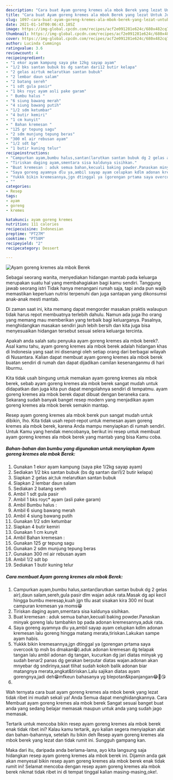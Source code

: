 ```yaml
---
description: "Cara buat Ayam goreng kremes ala mbok Berek yang lezat Untuk Jualan"
title: "Cara buat Ayam goreng kremes ala mbok Berek yang lezat Untuk Jualan"
slug: 1097-cara-buat-ayam-goreng-kremes-ala-mbok-berek-yang-lezat-untuk-jualan
date: 2021-01-14T00:06:43.105Z
image: https://img-global.cpcdn.com/recipes/acf2e091281e624c/680x482cq70/ayam-goreng-kremes-ala-mbok-berek-foto-resep-utama.jpg
thumbnail: https://img-global.cpcdn.com/recipes/acf2e091281e624c/680x482cq70/ayam-goreng-kremes-ala-mbok-berek-foto-resep-utama.jpg
cover: https://img-global.cpcdn.com/recipes/acf2e091281e624c/680x482cq70/ayam-goreng-kremes-ala-mbok-berek-foto-resep-utama.jpg
author: Lucinda Cummings
ratingvalue: 3.6
reviewcount: 4
recipeingredient:
- "1 ekor ayam kampung saya pke 12kg sayap ayam"
- "1/2 bks santan bubuk bs dg santan dari12 butir kelapa"
- "2 gelas airtuk melarutkan santan bubuk"
- "2 lembar daun salam"
- "2 batang sereh"
- "1 sdt gula pasir"
- "1 bks royc ayam asli pake garam"
- " Bumbu halus "
- "6 siung bawang merah"
- "4 siung bawang putih"
- "1/2 sdm ketumbar"
- "4 butir kemiri"
- "1 cm kunyit"
- " Bahan kremesan "
- "125 gr tepung sagu"
- "2 sdm munjung tepung beras"
- "300 ml air rebusan ayam"
- "1/2 sdt bp"
- "1 butir kuning telur"
recipeinstructions:
- "Campurkan ayam,bumbu halus,santan(larutkan santan bubuk dg 2 gelas air),daun salam,sereh,gula pasir dlm wajan aduk rata.Masak dg api kecil hingga bumbu meresap,kuah jgn tllu asat sisakan kira 300 ml buat campuran kremesan ya moms😁"
- "Tiriskan daging ayam,smentara sisa kaldunya sisihkan."
- "Buat kremesan : aduk semua bahan,kecuali baking powder.Panaskan minyak goreng lalu tambahkn bp pada adonan kremesannya,aduk rata."
- "Saya goreng ayamnya dlu ya,ambil sayap ayam celupkan kdlm adonan kremesan lalu goreng hingga matang merata,tiriskan.Lakukan sampe ayam habis."
- "Yukkk bikin kremesannya,jgn dtinggal ya (gorengan prtama saya overcook tp msh bs dmakan😁).aduk adonan kremesan dg telapak tangan lalu ambil adonan dg tangan, kucurkan dg jari diatas minyak yg sudah benar2 panas dg gerakan berputar diatas wajan.adonan akan mnyebar dg sndirinya,saat tlihat sudah kokoh balik adonan biar matangnya merata,angkat&amp;tiriskan.Lalu sajikan diatas ayam gorengnya,jadi deh😁mfkeun bahasanya yg blepotan&amp;kpanjangan😂🙊😘"
- ""
categories:
- Resep
tags:
- ayam
- goreng
- kremes

katakunci: ayam goreng kremes 
nutrition: 111 calories
recipecuisine: Indonesian
preptime: "PT27M"
cooktime: "PT58M"
recipeyield: "2"
recipecategory: Dessert

---
```



![Ayam goreng kremes ala mbok Berek](https://img-global.cpcdn.com/recipes/acf2e091281e624c/680x482cq70/ayam-goreng-kremes-ala-mbok-berek-foto-resep-utama.jpg)

Sebagai seorang wanita, menyediakan hidangan mantab pada keluarga merupakan suatu hal yang membahagiakan bagi kamu sendiri. Tanggung jawab seorang istri Tidak hanya menangani rumah saja, tapi anda pun wajib memastikan keperluan nutrisi terpenuhi dan juga santapan yang dikonsumsi anak-anak mesti mantab.

Di zaman  saat ini, kita memang dapat mengorder masakan praktis walaupun tidak harus repot membuatnya terlebih dahulu. Namun ada juga lho orang yang memang mau memberikan yang terbaik bagi keluarganya. Pasalnya, menghidangkan masakan sendiri jauh lebih bersih dan kita juga bisa menyesuaikan hidangan tersebut sesuai selera keluarga tercinta. 



Apakah anda salah satu penyuka ayam goreng kremes ala mbok berek?. Asal kamu tahu, ayam goreng kremes ala mbok berek adalah hidangan khas di Indonesia yang saat ini disenangi oleh setiap orang dari berbagai wilayah di Nusantara. Kalian dapat membuat ayam goreng kremes ala mbok berek buatan sendiri di rumah dan dapat dijadikan camilan kesenanganmu di hari liburmu.

Kita tidak usah bingung untuk memakan ayam goreng kremes ala mbok berek, sebab ayam goreng kremes ala mbok berek sangat mudah untuk didapatkan dan juga kita pun dapat mengolahnya sendiri di tempatmu. ayam goreng kremes ala mbok berek dapat dibuat dengan beraneka cara. Sekarang sudah banyak banget resep modern yang menjadikan ayam goreng kremes ala mbok berek semakin mantap.

Resep ayam goreng kremes ala mbok berek pun sangat mudah untuk dibikin, lho. Kita tidak usah repot-repot untuk memesan ayam goreng kremes ala mbok berek, karena Anda mampu menyiapkan di rumah sendiri. Untuk Kamu yang hendak mencobanya, berikut ini resep untuk membuat ayam goreng kremes ala mbok berek yang mantab yang bisa Kamu coba.

<!--inarticleads1-->

##### Bahan-bahan dan bumbu yang digunakan untuk menyiapkan Ayam goreng kremes ala mbok Berek:

1. Gunakan 1 ekor ayam kampung (saya pke 1/2kg sayap ayam)
1. Sediakan 1/2 bks santan bubuk (bs dg santan dari1/2 butir kelapa)
1. Siapkan 2 gelas air,tuk melarutkan santan bubuk
1. Siapkan 2 lembar daun salam
1. Sediakan 2 batang sereh
1. Ambil 1 sdt gula pasir
1. Ambil 1 bks royc* ayam (asli pake garam)
1. Ambil  Bumbu halus :
1. Ambil 6 siung bawang merah
1. Ambil 4 siung bawang putih
1. Gunakan 1/2 sdm ketumbar
1. Siapkan 4 butir kemiri
1. Gunakan 1 cm kunyit
1. Ambil  Bahan kremesan :
1. Gunakan 125 gr tepung sagu
1. Gunakan 2 sdm munjung tepung beras
1. Gunakan 300 ml air rebusan ayam
1. Ambil 1/2 sdt bp
1. Sediakan 1 butir kuning telur




<!--inarticleads2-->

##### Cara membuat Ayam goreng kremes ala mbok Berek:

1. Campurkan ayam,bumbu halus,santan(larutkan santan bubuk dg 2 gelas air),daun salam,sereh,gula pasir dlm wajan aduk rata.Masak dg api kecil hingga bumbu meresap,kuah jgn tllu asat sisakan kira 300 ml buat campuran kremesan ya moms😁
1. Tiriskan daging ayam,smentara sisa kaldunya sisihkan.
1. Buat kremesan : aduk semua bahan,kecuali baking powder.Panaskan minyak goreng lalu tambahkn bp pada adonan kremesannya,aduk rata.
1. Saya goreng ayamnya dlu ya,ambil sayap ayam celupkan kdlm adonan kremesan lalu goreng hingga matang merata,tiriskan.Lakukan sampe ayam habis.
1. Yukkk bikin kremesannya,jgn dtinggal ya (gorengan prtama saya overcook tp msh bs dmakan😁).aduk adonan kremesan dg telapak tangan lalu ambil adonan dg tangan, kucurkan dg jari diatas minyak yg sudah benar2 panas dg gerakan berputar diatas wajan.adonan akan mnyebar dg sndirinya,saat tlihat sudah kokoh balik adonan biar matangnya merata,angkat&amp;tiriskan.Lalu sajikan diatas ayam gorengnya,jadi deh😁mfkeun bahasanya yg blepotan&amp;kpanjangan😂🙊😘
1. 




Wah ternyata cara buat ayam goreng kremes ala mbok berek yang lezat tidak ribet ini mudah sekali ya! Anda Semua dapat menghidangkannya. Cara Membuat ayam goreng kremes ala mbok berek Sangat sesuai banget buat anda yang sedang belajar memasak maupun untuk anda yang sudah jago memasak.

Tertarik untuk mencoba bikin resep ayam goreng kremes ala mbok berek enak tidak ribet ini? Kalau kamu tertarik, ayo kalian segera menyiapkan alat dan bahan-bahannya, setelah itu bikin deh Resep ayam goreng kremes ala mbok berek yang lezat dan tidak rumit ini. Sungguh gampang kan. 

Maka dari itu, daripada anda berlama-lama, ayo kita langsung saja hidangkan resep ayam goreng kremes ala mbok berek ini. Dijamin anda gak akan menyesal bikin resep ayam goreng kremes ala mbok berek enak tidak rumit ini! Selamat mencoba dengan resep ayam goreng kremes ala mbok berek nikmat tidak ribet ini di tempat tinggal kalian masing-masing,oke!.

